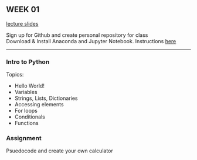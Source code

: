 ## WEEK 01

[lecture slides](https://docs.google.com/presentation/d/1FwmxJYR9ZxeNCWQaingqzl6ZpXyu_UPE6Vc5xEcvKeo/edit?usp=sharing)

Sign up for Github and create personal repository for class <br>
Download & Install Anaconda and Jupyter Notebook. Instructions [here](https://www.notion.so/anaconda-jupter-notebook-9315faf27f41489aa06806a2851c04e2)

---

### Intro to Python
Topics:
- Hello World!
- Variables
- Strings, Lists, Dictionaries
- Accessing elements
- For loops
- Conditionals
- Functions

### Assignment
Psuedocode and create your own calculator